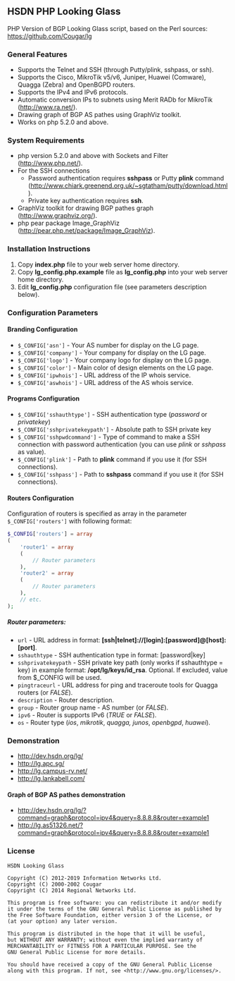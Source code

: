 ## HSDN PHP Looking Glass
PHP Version of BGP Looking Glass script, based on the Perl sources: https://github.com/Cougar/lg

### General Features
- Supports the Telnet and SSH (through Putty/plink, sshpass, or ssh).
- Supports the Cisco, MikroTik v5/v6, Juniper, Huawei (Comware), Quagga (Zebra) and OpenBGPD routers.
- Supports the IPv4 and IPv6 protocols.
- Automatic conversion IPs to subnets using Merit RADb for MikroTik (http://www.ra.net/).
- Drawing graph of BGP AS pathes using GraphViz toolkit.
- Works on php 5.2.0 and above.

### System Requirements
- php version 5.2.0 and above with Sockets and Filter (http://www.php.net/).
- For the SSH connections
  - Password authentication requires **sshpass** or Putty **plink** command (http://www.chiark.greenend.org.uk/~sgtatham/putty/download.html).
  - Private key authentication requires **ssh**.
- GraphViz toolkit for drawing BGP pathes graph (http://www.graphviz.org/).
- php pear package Image_GraphViz (http://pear.php.net/package/Image_GraphViz).

### Installation Instructions
1. Copy **index.php** file to your web server home directory.
2. Copy **lg_config.php.example** file as **lg_config.php** into your web server home directory.
3. Edit **lg_config.php** configuration file (see parameters description below).

### Configuration Parameters
#### Branding Configuration
- `$_CONFIG['asn']` - Your AS number for display on the LG page.
- `$_CONFIG['company']` - Your company for display on the LG page.
- `$_CONFIG['logo']` - Your company logo for display on the LG page.
- `$_CONFIG['color']` - Main color of design elements on the LG page.
- `$_CONFIG['ipwhois']` - URL address of the IP whois service.
- `$_CONFIG['aswhois']` - URL address of the AS whois service.

#### Programs Configuration
- `$_CONFIG['sshauthtype']` - SSH authentication type (*password* or *privatekey*)
- `$_CONFIG['sshprivatekeypath']` - Absolute path to SSH private key
- `$_CONFIG['sshpwdcommand']` - Type of command to make a SSH connection with password authentication (you can use *plink* or *sshpass* as value).
- `$_CONFIG['plink']` - Path to **plink** command if you use it (for SSH connections).
- `$_CONFIG['sshpass']` - Path to **sshpass** command if you use it (for SSH connections).

#### Routers Configuration
Configuration of routers is specified as array in the parameter `$_CONFIG['routers']` with following format:
```php
$_CONFIG['routers'] = array
(
    'router1' = array
    (
        // Router parameters
    ),
    'router2' = array
    (
        // Router parameters
    ),
    // etc.
);
```

##### Router parameters:
- `url` - URL address in format: **[ssh|telnet]://[login]:[password]@[host]:[port]**.
- `sshauthtype` - SSH authentication type in format: [password|key]
- `sshprivatekeypath` - SSH private key path (only works if sshauthtype = key) in example format: **/opt/lg/keys/id_rsa**. Optional. If excluded, value from $_CONFIG will be used.
- `pingtraceurl` - URL address for ping and traceroute tools for Quagga routers (or *FALSE*).
- `description` - Router description.
- `group` - Router group name - AS number (or *FALSE*).
- `ipv6` - Router is supports IPv6 (*TRUE* or *FALSE*).
- `os` - Router type (*ios*, *mikrotik*, *quagga,* *junos*, *openbgpd*, *huawei*).

### Demonstration
- http://dev.hsdn.org/lg/
- http://lg.apc.sg/
- http://lg.campus-rv.net/
- http://lg.lankabell.com/

#### Graph of BGP AS pathes demonstration
- http://dev.hsdn.org/lg/?command=graph&protocol=ipv4&query=8.8.8.8&router=example1
- http://lg.as51326.net/?command=graph&protocol=ipv4&query=8.8.8.8&router=example1

### License
    HSDN Looking Glass

    Copyright (C) 2012-2019 Information Networks Ltd.
    Copyright (C) 2000-2002 Cougar
    Copyright (C) 2014 Regional Networks Ltd.

    This program is free software: you can redistribute it and/or modify
    it under the terms of the GNU General Public License as published by
    the Free Software Foundation, either version 3 of the License, or
    (at your option) any later version.

    This program is distributed in the hope that it will be useful,
    but WITHOUT ANY WARRANTY; without even the implied warranty of
    MERCHANTABILITY or FITNESS FOR A PARTICULAR PURPOSE. See the
    GNU General Public License for more details.

    You should have received a copy of the GNU General Public License
    along with this program. If not, see <http://www.gnu.org/licenses/>.
